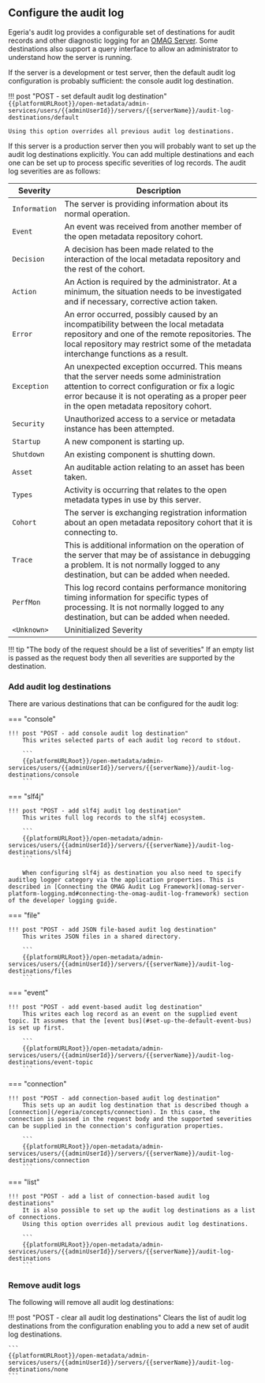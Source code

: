 <!-- SPDX-License-Identifier: CC-BY-4.0 -->
<!-- Copyright Contributors to the Egeria project. -->

## Configure the audit log

Egeria's audit log provides a configurable set of destinations for audit records and other diagnostic logging for an [OMAG Server](./concepts/omag-server). Some destinations also support a query interface to allow an administrator to understand how the server is running.

If the server is a development or test server, then the default audit log configuration is probably sufficient: the console audit log destination.

!!! post "POST - set default audit log destination"
    ```
    {{platformURLRoot}}/open-metadata/admin-services/users/{{adminUserId}}/servers/{{serverName}}/audit-log-destinations/default
    ```

    Using this option overrides all previous audit log destinations.

If this server is a production server then you will probably want to set up the audit log destinations explicitly. You can add multiple destinations and each one can be set up to process specific severities of log records. The audit log severities are as follows:

| Severity | Description |
|---|---|
| `Information` | The server is providing information about its normal operation. |
| `Event` | An event was received from another member of the open metadata repository cohort. |
| `Decision` | A decision has been made related to the interaction of the local metadata repository and the rest of the cohort. |
| `Action` | An Action is required by the administrator. At a minimum, the situation needs to be investigated and if necessary, corrective action taken. |
| `Error` | An error occurred, possibly caused by an incompatibility between the local metadata repository and one of the remote repositories. The local repository may restrict some of the metadata interchange functions as a result. |
| `Exception` | An unexpected exception occurred. This means that the server needs some administration attention to correct configuration or fix a logic error because it is not operating as a proper peer in the open metadata repository cohort. |
| `Security` | Unauthorized access to a service or metadata instance has been attempted. |
| `Startup` | A new component is starting up. |
| `Shutdown` | An existing component is shutting down. |
| `Asset` | An auditable action relating to an asset has been taken. |
| `Types` | Activity is occurring that relates to the open metadata types in use by this server. |
| `Cohort` | The server is exchanging registration information about an open metadata repository cohort that it is connecting to. |
| `Trace` | This is additional information on the operation of the server that may be of assistance in debugging a problem. It is not normally logged to any destination, but can be added when needed. |
| `PerfMon` | This log record contains performance monitoring timing information for specific types of processing. It is not normally logged to any destination, but can be added when needed. |
| `<Unknown>` | Uninitialized Severity |

!!! tip "The body of the request should be a list of severities"
    If an empty list is passed as the request body then all severities are supported by the destination.

### Add audit log destinations

There are various destinations that can be configured for the audit log:

=== "console"

    !!! post "POST - add console audit log destination"
        This writes selected parts of each audit log record to stdout.

        ```
        {{platformURLRoot}}/open-metadata/admin-services/users/{{adminUserId}}/servers/{{serverName}}/audit-log-destinations/console
        ```

=== "slf4j"

    !!! post "POST - add slf4j audit log destination"
        This writes full log records to the slf4j ecosystem.

        ```
        {{platformURLRoot}}/open-metadata/admin-services/users/{{adminUserId}}/servers/{{serverName}}/audit-log-destinations/slf4j
        ```

        When configuring slf4j as destination you also need to specify auditlog logger category via the application properties. This is described in [Connecting the OMAG Audit Log Framework](omag-server-platform-logging.md#connecting-the-omag-audit-log-framework) section of the developer logging guide.

=== "file"

    !!! post "POST - add JSON file-based audit log destination"
        This writes JSON files in a shared directory.

        ```
        {{platformURLRoot}}/open-metadata/admin-services/users/{{adminUserId}}/servers/{{serverName}}/audit-log-destinations/files
        ```

=== "event"

    !!! post "POST - add event-based audit log destination"
        This writes each log record as an event on the supplied event topic. It assumes that the [event bus](#set-up-the-default-event-bus) is set up first.

        ```
        {{platformURLRoot}}/open-metadata/admin-services/users/{{adminUserId}}/servers/{{serverName}}/audit-log-destinations/event-topic
        ```

=== "connection"

    !!! post "POST - add connection-based audit log destination"
        This sets up an audit log destination that is described though a [connection](/egeria/concepts/connection). In this case, the connection is passed in the request body and the supported severities can be supplied in the connection's configuration properties.

        ```
        {{platformURLRoot}}/open-metadata/admin-services/users/{{adminUserId}}/servers/{{serverName}}/audit-log-destinations/connection
        ```

=== "list"

    !!! post "POST - add a list of connection-based audit log destinations"
        It is also possible to set up the audit log destinations as a list of connections.
        Using this option overrides all previous audit log destinations.

        ```
        {{platformURLRoot}}/open-metadata/admin-services/users/{{adminUserId}}/servers/{{serverName}}/audit-log-destinations
        ```

### Remove audit logs

The following will remove all audit log destinations:

!!! post "POST - clear all audit log destinations"
    Clears the list of audit log destinations from the configuration enabling you to add a new set of audit log destinations.

    ```
    {{platformURLRoot}}/open-metadata/admin-services/users/{{adminUserId}}/servers/{{serverName}}/audit-log-destinations/none
    ```
